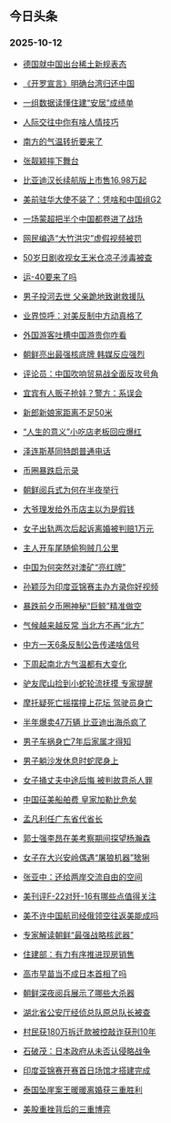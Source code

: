 ## 今日头条 
### 2025-10-12

+ [德国就中国出台稀土新规表态](https://www.toutiao.com/trending/7559954828210736694/?category_name=topic_innerflow&event_type=hot_board&log_pb=%257B%2522category_name%2522%253A%2522topic_innerflow%2522%252C%2522cluster_type%2522%253A%252213%2522%252C%2522enter_from%2522%253A%2522click_category%2522%252C%2522entrance_hotspot%2522%253A%2522outside%2522%252C%2522event_type%2522%253A%2522hot_board%2522%252C%2522hot_board_cluster_id%2522%253A%25227559954828210736694%2522%252C%2522hot_board_impr_id%2522%253A%25222025101201081888A781961A1885B0D963%2522%252C%2522jump_page%2522%253A%2522hot_board_page%2522%252C%2522location%2522%253A%2522news_hot_card%2522%252C%2522page_location%2522%253A%2522hot_board_page%2522%252C%2522source%2522%253A%2522trending_tab%2522%252C%2522style_id%2522%253A%252240132%2522%252C%2522title%2522%253A%2522%25E5%25BE%25B7%25E5%259B%25BD%25E5%25B0%25B1%25E4%25B8%25AD%25E5%259B%25BD%25E5%2587%25BA%25E5%258F%25B0%25E7%25A8%2580%25E5%259C%259F%25E6%2596%25B0%25E8%25A7%2584%25E8%25A1%25A8%25E6%2580%2581%2522%257D&rank=&style_id=40132&topic_id=7559954828210736694)

+ [《开罗宣言》明确台湾归还中国](https://www.toutiao.com/trending/7559709515149557798/?category_name=topic_innerflow&event_type=hot_board&log_pb=%257B%2522category_name%2522%253A%2522topic_innerflow%2522%252C%2522cluster_type%2522%253A%25220%2522%252C%2522enter_from%2522%253A%2522click_category%2522%252C%2522entrance_hotspot%2522%253A%2522outside%2522%252C%2522event_type%2522%253A%2522hot_board%2522%252C%2522hot_board_cluster_id%2522%253A%25227559709515149557798%2522%252C%2522hot_board_impr_id%2522%253A%25222025101201081888A781961A1885B0D963%2522%252C%2522jump_page%2522%253A%2522hot_board_page%2522%252C%2522location%2522%253A%2522news_hot_card%2522%252C%2522page_location%2522%253A%2522hot_board_page%2522%252C%2522source%2522%253A%2522trending_tab%2522%252C%2522style_id%2522%253A%252240132%2522%252C%2522title%2522%253A%2522%25E3%2580%258A%25E5%25BC%2580%25E7%25BD%2597%25E5%25AE%25A3%25E8%25A8%2580%25E3%2580%258B%25E6%2598%258E%25E7%25A1%25AE%25E5%258F%25B0%25E6%25B9%25BE%25E5%25BD%2592%25E8%25BF%2598%25E4%25B8%25AD%25E5%259B%25BD%2522%257D&rank=&style_id=40132&topic_id=7559709515149557798)

+ [一组数据读懂住建“安居”成绩单](https://www.toutiao.com/article/7559874908981838351)

+ [人际交往中你有啥人情技巧](https://www.toutiao.com/trending/7559852476380659755/?category_name=topic_innerflow&event_type=hot_board&log_pb=%257B%2522category_name%2522%253A%2522topic_innerflow%2522%252C%2522cluster_type%2522%253A%252210%2522%252C%2522enter_from%2522%253A%2522click_category%2522%252C%2522entrance_hotspot%2522%253A%2522outside%2522%252C%2522event_type%2522%253A%2522hot_board%2522%252C%2522hot_board_cluster_id%2522%253A%25227559852476380659755%2522%252C%2522hot_board_impr_id%2522%253A%25222025101201081888A781961A1885B0D963%2522%252C%2522jump_page%2522%253A%2522hot_board_page%2522%252C%2522location%2522%253A%2522news_hot_card%2522%252C%2522page_location%2522%253A%2522hot_board_page%2522%252C%2522source%2522%253A%2522trending_tab%2522%252C%2522style_id%2522%253A%252240132%2522%252C%2522title%2522%253A%2522%25E4%25BA%25BA%25E9%2599%2585%25E4%25BA%25A4%25E5%25BE%2580%25E4%25B8%25AD%25E4%25BD%25A0%25E6%259C%2589%25E5%2595%25A5%25E4%25BA%25BA%25E6%2583%2585%25E6%258A%2580%25E5%25B7%25A7%2522%257D&rank=&style_id=40132&topic_id=7559852476380659755)

+ [南方的气温转折要来了](https://www.toutiao.com/trending/7559424282347520043/?category_name=topic_innerflow&event_type=hot_board&log_pb=%257B%2522category_name%2522%253A%2522topic_innerflow%2522%252C%2522cluster_type%2522%253A%25226%2522%252C%2522enter_from%2522%253A%2522click_category%2522%252C%2522entrance_hotspot%2522%253A%2522outside%2522%252C%2522event_type%2522%253A%2522hot_board%2522%252C%2522hot_board_cluster_id%2522%253A%25227559424282347520043%2522%252C%2522hot_board_impr_id%2522%253A%25222025101201081888A781961A1885B0D963%2522%252C%2522jump_page%2522%253A%2522hot_board_page%2522%252C%2522location%2522%253A%2522news_hot_card%2522%252C%2522page_location%2522%253A%2522hot_board_page%2522%252C%2522source%2522%253A%2522trending_tab%2522%252C%2522style_id%2522%253A%252240132%2522%252C%2522title%2522%253A%2522%25E5%258D%2597%25E6%2596%25B9%25E7%259A%2584%25E6%25B0%2594%25E6%25B8%25A9%25E8%25BD%25AC%25E6%258A%2598%25E8%25A6%2581%25E6%259D%25A5%25E4%25BA%2586%2522%257D&rank=&style_id=40132&topic_id=7559424282347520043)

+ [张靓颖摔下舞台](https://www.toutiao.com/trending/7558854344020672521/?category_name=topic_innerflow&event_type=hot_board&log_pb=%257B%2522category_name%2522%253A%2522topic_innerflow%2522%252C%2522cluster_type%2522%253A%25222%2522%252C%2522enter_from%2522%253A%2522click_category%2522%252C%2522entrance_hotspot%2522%253A%2522outside%2522%252C%2522event_type%2522%253A%2522hot_board%2522%252C%2522hot_board_cluster_id%2522%253A%25227558854344020672521%2522%252C%2522hot_board_impr_id%2522%253A%25222025101201081888A781961A1885B0D963%2522%252C%2522jump_page%2522%253A%2522hot_board_page%2522%252C%2522location%2522%253A%2522news_hot_card%2522%252C%2522page_location%2522%253A%2522hot_board_page%2522%252C%2522source%2522%253A%2522trending_tab%2522%252C%2522style_id%2522%253A%252240132%2522%252C%2522title%2522%253A%2522%25E5%25BC%25A0%25E9%259D%2593%25E9%25A2%2596%25E6%2591%2594%25E4%25B8%258B%25E8%2588%259E%25E5%258F%25B0%2522%257D&rank=&style_id=40132&topic_id=7558854344020672521)

+ [比亚迪汉长续航版上市售16.98万起](https://www.toutiao.com/trending/7559047441308467254/?category_name=topic_innerflow&event_type=hot_board&log_pb=%257B%2522category_name%2522%253A%2522topic_innerflow%2522%252C%2522cluster_type%2522%253A%25222%2522%252C%2522enter_from%2522%253A%2522click_category%2522%252C%2522entrance_hotspot%2522%253A%2522outside%2522%252C%2522event_type%2522%253A%2522hot_board%2522%252C%2522hot_board_cluster_id%2522%253A%25227559047441308467254%2522%252C%2522hot_board_impr_id%2522%253A%25222025101201081888A781961A1885B0D963%2522%252C%2522jump_page%2522%253A%2522hot_board_page%2522%252C%2522location%2522%253A%2522news_hot_card%2522%252C%2522page_location%2522%253A%2522hot_board_page%2522%252C%2522source%2522%253A%2522trending_tab%2522%252C%2522style_id%2522%253A%252240132%2522%252C%2522title%2522%253A%2522%25E6%25AF%2594%25E4%25BA%259A%25E8%25BF%25AA%25E6%25B1%2589%25E9%2595%25BF%25E7%25BB%25AD%25E8%2588%25AA%25E7%2589%2588%25E4%25B8%258A%25E5%25B8%2582%25E5%2594%25AE16.98%25E4%25B8%2587%25E8%25B5%25B7%2522%257D&rank=&style_id=40132&topic_id=7559047441308467254)

+ [美前驻华大使不装了：凭啥和中国组G2](https://www.toutiao.com/trending/7559886600952352295/?category_name=topic_innerflow&event_type=hot_board&log_pb=%257B%2522category_name%2522%253A%2522topic_innerflow%2522%252C%2522cluster_type%2522%253A%252213%2522%252C%2522enter_from%2522%253A%2522click_category%2522%252C%2522entrance_hotspot%2522%253A%2522outside%2522%252C%2522event_type%2522%253A%2522hot_board%2522%252C%2522hot_board_cluster_id%2522%253A%25227559886600952352295%2522%252C%2522hot_board_impr_id%2522%253A%25222025101201081888A781961A1885B0D963%2522%252C%2522jump_page%2522%253A%2522hot_board_page%2522%252C%2522location%2522%253A%2522news_hot_card%2522%252C%2522page_location%2522%253A%2522hot_board_page%2522%252C%2522source%2522%253A%2522trending_tab%2522%252C%2522style_id%2522%253A%252240132%2522%252C%2522title%2522%253A%2522%25E7%25BE%258E%25E5%2589%258D%25E9%25A9%25BB%25E5%258D%258E%25E5%25A4%25A7%25E4%25BD%25BF%25E4%25B8%258D%25E8%25A3%2585%25E4%25BA%2586%25EF%25BC%259A%25E5%2587%25AD%25E5%2595%25A5%25E5%2592%258C%25E4%25B8%25AD%25E5%259B%25BD%25E7%25BB%2584G2%2522%257D&rank=&style_id=40132&topic_id=7559886600952352295)

+ [一场蒙超把半个中国都卷进了战场](https://www.toutiao.com/trending/7559897377520225819/?category_name=topic_innerflow&event_type=hot_board&log_pb=%257B%2522category_name%2522%253A%2522topic_innerflow%2522%252C%2522cluster_type%2522%253A%252213%2522%252C%2522enter_from%2522%253A%2522click_category%2522%252C%2522entrance_hotspot%2522%253A%2522outside%2522%252C%2522event_type%2522%253A%2522hot_board%2522%252C%2522hot_board_cluster_id%2522%253A%25227559897377520225819%2522%252C%2522hot_board_impr_id%2522%253A%25222025101201081888A781961A1885B0D963%2522%252C%2522jump_page%2522%253A%2522hot_board_page%2522%252C%2522location%2522%253A%2522news_hot_card%2522%252C%2522page_location%2522%253A%2522hot_board_page%2522%252C%2522source%2522%253A%2522trending_tab%2522%252C%2522style_id%2522%253A%252240132%2522%252C%2522title%2522%253A%2522%25E4%25B8%2580%25E5%259C%25BA%25E8%2592%2599%25E8%25B6%2585%25E6%258A%258A%25E5%258D%258A%25E4%25B8%25AA%25E4%25B8%25AD%25E5%259B%25BD%25E9%2583%25BD%25E5%258D%25B7%25E8%25BF%259B%25E4%25BA%2586%25E6%2588%2598%25E5%259C%25BA%2522%257D&rank=&style_id=40132&topic_id=7559897377520225819)

+ [网民编造“大竹洪灾”虚假视频被罚](https://www.toutiao.com/trending/7559416247516561450/?category_name=topic_innerflow&event_type=hot_board&log_pb=%257B%2522category_name%2522%253A%2522topic_innerflow%2522%252C%2522cluster_type%2522%253A%25228%2522%252C%2522enter_from%2522%253A%2522click_category%2522%252C%2522entrance_hotspot%2522%253A%2522outside%2522%252C%2522event_type%2522%253A%2522hot_board%2522%252C%2522hot_board_cluster_id%2522%253A%25227559416247516561450%2522%252C%2522hot_board_impr_id%2522%253A%25222025101201081888A781961A1885B0D963%2522%252C%2522jump_page%2522%253A%2522hot_board_page%2522%252C%2522location%2522%253A%2522news_hot_card%2522%252C%2522page_location%2522%253A%2522hot_board_page%2522%252C%2522source%2522%253A%2522trending_tab%2522%252C%2522style_id%2522%253A%252240132%2522%252C%2522title%2522%253A%2522%25E7%25BD%2591%25E6%25B0%2591%25E7%25BC%2596%25E9%2580%25A0%25E2%2580%259C%25E5%25A4%25A7%25E7%25AB%25B9%25E6%25B4%25AA%25E7%2581%25BE%25E2%2580%259D%25E8%2599%259A%25E5%2581%2587%25E8%25A7%2586%25E9%25A2%2591%25E8%25A2%25AB%25E7%25BD%259A%2522%257D&rank=&style_id=40132&topic_id=7559416247516561450)

+ [50岁日剧收视女王米仓凉子涉毒被查](https://www.toutiao.com/trending/7559752518671073331/?category_name=topic_innerflow&event_type=hot_board&log_pb=%257B%2522category_name%2522%253A%2522topic_innerflow%2522%252C%2522cluster_type%2522%253A%25221%2522%252C%2522enter_from%2522%253A%2522click_category%2522%252C%2522entrance_hotspot%2522%253A%2522outside%2522%252C%2522event_type%2522%253A%2522hot_board%2522%252C%2522hot_board_cluster_id%2522%253A%25227559752518671073331%2522%252C%2522hot_board_impr_id%2522%253A%25222025101201081888A781961A1885B0D963%2522%252C%2522jump_page%2522%253A%2522hot_board_page%2522%252C%2522location%2522%253A%2522news_hot_card%2522%252C%2522page_location%2522%253A%2522hot_board_page%2522%252C%2522source%2522%253A%2522trending_tab%2522%252C%2522style_id%2522%253A%252240132%2522%252C%2522title%2522%253A%252250%25E5%25B2%2581%25E6%2597%25A5%25E5%2589%25A7%25E6%2594%25B6%25E8%25A7%2586%25E5%25A5%25B3%25E7%258E%258B%25E7%25B1%25B3%25E4%25BB%2593%25E5%2587%2589%25E5%25AD%2590%25E6%25B6%2589%25E6%25AF%2592%25E8%25A2%25AB%25E6%259F%25A5%2522%257D&rank=&style_id=40132&topic_id=7559752518671073331)

+ [运-40要来了吗](https://www.toutiao.com/trending/7559936364746116649/?category_name=topic_innerflow&event_type=hot_board&log_pb=%257B%2522category_name%2522%253A%2522topic_innerflow%2522%252C%2522cluster_type%2522%253A%252213%2522%252C%2522enter_from%2522%253A%2522click_category%2522%252C%2522entrance_hotspot%2522%253A%2522outside%2522%252C%2522event_type%2522%253A%2522hot_board%2522%252C%2522hot_board_cluster_id%2522%253A%25227559936364746116649%2522%252C%2522hot_board_impr_id%2522%253A%25222025101201081888A781961A1885B0D963%2522%252C%2522jump_page%2522%253A%2522hot_board_page%2522%252C%2522location%2522%253A%2522news_hot_card%2522%252C%2522page_location%2522%253A%2522hot_board_page%2522%252C%2522source%2522%253A%2522trending_tab%2522%252C%2522style_id%2522%253A%252240132%2522%252C%2522title%2522%253A%2522%25E8%25BF%2590-40%25E8%25A6%2581%25E6%259D%25A5%25E4%25BA%2586%25E5%2590%2597%2522%257D&rank=&style_id=40132&topic_id=7559936364746116649)

+ [男子投河去世 父亲跪地致谢救援队](https://www.toutiao.com/trending/7559069220361764883/?category_name=topic_innerflow&event_type=hot_board&log_pb=%257B%2522category_name%2522%253A%2522topic_innerflow%2522%252C%2522cluster_type%2522%253A%25226%2522%252C%2522enter_from%2522%253A%2522click_category%2522%252C%2522entrance_hotspot%2522%253A%2522outside%2522%252C%2522event_type%2522%253A%2522hot_board%2522%252C%2522hot_board_cluster_id%2522%253A%25227559069220361764883%2522%252C%2522hot_board_impr_id%2522%253A%25222025101201081888A781961A1885B0D963%2522%252C%2522jump_page%2522%253A%2522hot_board_page%2522%252C%2522location%2522%253A%2522news_hot_card%2522%252C%2522page_location%2522%253A%2522hot_board_page%2522%252C%2522source%2522%253A%2522trending_tab%2522%252C%2522style_id%2522%253A%252240132%2522%252C%2522title%2522%253A%2522%25E7%2594%25B7%25E5%25AD%2590%25E6%258A%2595%25E6%25B2%25B3%25E5%258E%25BB%25E4%25B8%2596%2B%25E7%2588%25B6%25E4%25BA%25B2%25E8%25B7%25AA%25E5%259C%25B0%25E8%2587%25B4%25E8%25B0%25A2%25E6%2595%2591%25E6%258F%25B4%25E9%2598%259F%2522%257D&rank=&style_id=40132&topic_id=7559069220361764883)

+ [业界惊呼：对美反制中方动真格了](https://www.toutiao.com/trending/7559890867465489930/?category_name=topic_innerflow&event_type=hot_board&log_pb=%257B%2522category_name%2522%253A%2522topic_innerflow%2522%252C%2522cluster_type%2522%253A%252213%2522%252C%2522enter_from%2522%253A%2522click_category%2522%252C%2522entrance_hotspot%2522%253A%2522outside%2522%252C%2522event_type%2522%253A%2522hot_board%2522%252C%2522hot_board_cluster_id%2522%253A%25227559890867465489930%2522%252C%2522hot_board_impr_id%2522%253A%25222025101201081888A781961A1885B0D963%2522%252C%2522jump_page%2522%253A%2522hot_board_page%2522%252C%2522location%2522%253A%2522news_hot_card%2522%252C%2522page_location%2522%253A%2522hot_board_page%2522%252C%2522source%2522%253A%2522trending_tab%2522%252C%2522style_id%2522%253A%252240132%2522%252C%2522title%2522%253A%2522%25E4%25B8%259A%25E7%2595%258C%25E6%2583%258A%25E5%2591%25BC%25EF%25BC%259A%25E5%25AF%25B9%25E7%25BE%258E%25E5%258F%258D%25E5%2588%25B6%25E4%25B8%25AD%25E6%2596%25B9%25E5%258A%25A8%25E7%259C%259F%25E6%25A0%25BC%25E4%25BA%2586%2522%257D&rank=&style_id=40132&topic_id=7559890867465489930)

+ [外国游客吐槽中国游贵你咋看](https://www.toutiao.com/trending/7559625163273338922/?category_name=topic_innerflow&event_type=hot_board&log_pb=%257B%2522category_name%2522%253A%2522topic_innerflow%2522%252C%2522cluster_type%2522%253A%252210%2522%252C%2522enter_from%2522%253A%2522click_category%2522%252C%2522entrance_hotspot%2522%253A%2522outside%2522%252C%2522event_type%2522%253A%2522hot_board%2522%252C%2522hot_board_cluster_id%2522%253A%25227559625163273338922%2522%252C%2522hot_board_impr_id%2522%253A%25222025101201081888A781961A1885B0D963%2522%252C%2522jump_page%2522%253A%2522hot_board_page%2522%252C%2522location%2522%253A%2522news_hot_card%2522%252C%2522page_location%2522%253A%2522hot_board_page%2522%252C%2522source%2522%253A%2522trending_tab%2522%252C%2522style_id%2522%253A%252240132%2522%252C%2522title%2522%253A%2522%25E5%25A4%2596%25E5%259B%25BD%25E6%25B8%25B8%25E5%25AE%25A2%25E5%2590%2590%25E6%25A7%25BD%25E4%25B8%25AD%25E5%259B%25BD%25E6%25B8%25B8%25E8%25B4%25B5%25E4%25BD%25A0%25E5%2592%258B%25E7%259C%258B%2522%257D&rank=&style_id=40132&topic_id=7559625163273338922)

+ [朝鲜亮出最强核底牌 韩媒反应强烈](https://www.toutiao.com/trending/7559958579801755155/?category_name=topic_innerflow&event_type=hot_board&log_pb=%257B%2522category_name%2522%253A%2522topic_innerflow%2522%252C%2522cluster_type%2522%253A%252213%2522%252C%2522enter_from%2522%253A%2522click_category%2522%252C%2522entrance_hotspot%2522%253A%2522outside%2522%252C%2522event_type%2522%253A%2522hot_board%2522%252C%2522hot_board_cluster_id%2522%253A%25227559958579801755155%2522%252C%2522hot_board_impr_id%2522%253A%25222025101201081888A781961A1885B0D963%2522%252C%2522jump_page%2522%253A%2522hot_board_page%2522%252C%2522location%2522%253A%2522news_hot_card%2522%252C%2522page_location%2522%253A%2522hot_board_page%2522%252C%2522source%2522%253A%2522trending_tab%2522%252C%2522style_id%2522%253A%252240132%2522%252C%2522title%2522%253A%2522%25E6%259C%259D%25E9%25B2%259C%25E4%25BA%25AE%25E5%2587%25BA%25E6%259C%2580%25E5%25BC%25BA%25E6%25A0%25B8%25E5%25BA%2595%25E7%2589%258C%2B%25E9%259F%25A9%25E5%25AA%2592%25E5%258F%258D%25E5%25BA%2594%25E5%25BC%25BA%25E7%2583%2588%2522%257D&rank=&style_id=40132&topic_id=7559958579801755155)

+ [评论员：中国吹响贸易战全面反攻号角](https://www.toutiao.com/trending/7559879914237726262/?category_name=topic_innerflow&event_type=hot_board&log_pb=%257B%2522category_name%2522%253A%2522topic_innerflow%2522%252C%2522cluster_type%2522%253A%252213%2522%252C%2522enter_from%2522%253A%2522click_category%2522%252C%2522entrance_hotspot%2522%253A%2522outside%2522%252C%2522event_type%2522%253A%2522hot_board%2522%252C%2522hot_board_cluster_id%2522%253A%25227559879914237726262%2522%252C%2522hot_board_impr_id%2522%253A%25222025101201081888A781961A1885B0D963%2522%252C%2522jump_page%2522%253A%2522hot_board_page%2522%252C%2522location%2522%253A%2522news_hot_card%2522%252C%2522page_location%2522%253A%2522hot_board_page%2522%252C%2522source%2522%253A%2522trending_tab%2522%252C%2522style_id%2522%253A%252240132%2522%252C%2522title%2522%253A%2522%25E8%25AF%2584%25E8%25AE%25BA%25E5%2591%2598%25EF%25BC%259A%25E4%25B8%25AD%25E5%259B%25BD%25E5%2590%25B9%25E5%2593%258D%25E8%25B4%25B8%25E6%2598%2593%25E6%2588%2598%25E5%2585%25A8%25E9%259D%25A2%25E5%258F%258D%25E6%2594%25BB%25E5%258F%25B7%25E8%25A7%2592%2522%257D&rank=&style_id=40132&topic_id=7559879914237726262)

+ [宜宾有人贩子抢娃？警方：系误会](https://www.toutiao.com/trending/7559939259709390874/?category_name=topic_innerflow&event_type=hot_board&log_pb=%257B%2522category_name%2522%253A%2522topic_innerflow%2522%252C%2522cluster_type%2522%253A%25226%2522%252C%2522enter_from%2522%253A%2522click_category%2522%252C%2522entrance_hotspot%2522%253A%2522outside%2522%252C%2522event_type%2522%253A%2522hot_board%2522%252C%2522hot_board_cluster_id%2522%253A%25227559939259709390874%2522%252C%2522hot_board_impr_id%2522%253A%25222025101201081888A781961A1885B0D963%2522%252C%2522jump_page%2522%253A%2522hot_board_page%2522%252C%2522location%2522%253A%2522news_hot_card%2522%252C%2522page_location%2522%253A%2522hot_board_page%2522%252C%2522source%2522%253A%2522trending_tab%2522%252C%2522style_id%2522%253A%252240132%2522%252C%2522title%2522%253A%2522%25E5%25AE%259C%25E5%25AE%25BE%25E6%259C%2589%25E4%25BA%25BA%25E8%25B4%25A9%25E5%25AD%2590%25E6%258A%25A2%25E5%25A8%2583%25EF%25BC%259F%25E8%25AD%25A6%25E6%2596%25B9%25EF%25BC%259A%25E7%25B3%25BB%25E8%25AF%25AF%25E4%25BC%259A%2522%257D&rank=&style_id=40132&topic_id=7559939259709390874)

+ [新郎新娘家距离不足50米](https://www.toutiao.com/trending/7559792977061707818/?category_name=topic_innerflow&event_type=hot_board&log_pb=%257B%2522category_name%2522%253A%2522topic_innerflow%2522%252C%2522cluster_type%2522%253A%25220%2522%252C%2522enter_from%2522%253A%2522click_category%2522%252C%2522entrance_hotspot%2522%253A%2522outside%2522%252C%2522event_type%2522%253A%2522hot_board%2522%252C%2522hot_board_cluster_id%2522%253A%25227559792977061707818%2522%252C%2522hot_board_impr_id%2522%253A%25222025101201081888A781961A1885B0D963%2522%252C%2522jump_page%2522%253A%2522hot_board_page%2522%252C%2522location%2522%253A%2522news_hot_card%2522%252C%2522page_location%2522%253A%2522hot_board_page%2522%252C%2522source%2522%253A%2522trending_tab%2522%252C%2522style_id%2522%253A%252240132%2522%252C%2522title%2522%253A%2522%25E6%2596%25B0%25E9%2583%258E%25E6%2596%25B0%25E5%25A8%2598%25E5%25AE%25B6%25E8%25B7%259D%25E7%25A6%25BB%25E4%25B8%258D%25E8%25B6%25B350%25E7%25B1%25B3%2522%257D&rank=&style_id=40132&topic_id=7559792977061707818)

+ [“人生的意义”小吃店老板回应爆红](https://www.toutiao.com/trending/7559465050243825714/?category_name=topic_innerflow&event_type=hot_board&log_pb=%257B%2522category_name%2522%253A%2522topic_innerflow%2522%252C%2522cluster_type%2522%253A%25226%2522%252C%2522enter_from%2522%253A%2522click_category%2522%252C%2522entrance_hotspot%2522%253A%2522outside%2522%252C%2522event_type%2522%253A%2522hot_board%2522%252C%2522hot_board_cluster_id%2522%253A%25227559465050243825714%2522%252C%2522hot_board_impr_id%2522%253A%25222025101201081888A781961A1885B0D963%2522%252C%2522jump_page%2522%253A%2522hot_board_page%2522%252C%2522location%2522%253A%2522news_hot_card%2522%252C%2522page_location%2522%253A%2522hot_board_page%2522%252C%2522source%2522%253A%2522trending_tab%2522%252C%2522style_id%2522%253A%252240132%2522%252C%2522title%2522%253A%2522%25E2%2580%259C%25E4%25BA%25BA%25E7%2594%259F%25E7%259A%2584%25E6%2584%258F%25E4%25B9%2589%25E2%2580%259D%25E5%25B0%258F%25E5%2590%2583%25E5%25BA%2597%25E8%2580%2581%25E6%259D%25BF%25E5%259B%259E%25E5%25BA%2594%25E7%2588%2586%25E7%25BA%25A2%2522%257D&rank=&style_id=40132&topic_id=7559465050243825714)

+ [泽连斯基同特朗普通电话](https://www.toutiao.com/trending/7559956756647313450/?category_name=topic_innerflow&event_type=hot_board&log_pb=%257B%2522category_name%2522%253A%2522topic_innerflow%2522%252C%2522cluster_type%2522%253A%25226%2522%252C%2522enter_from%2522%253A%2522click_category%2522%252C%2522entrance_hotspot%2522%253A%2522outside%2522%252C%2522event_type%2522%253A%2522hot_board%2522%252C%2522hot_board_cluster_id%2522%253A%25227559956756647313450%2522%252C%2522hot_board_impr_id%2522%253A%25222025101201081888A781961A1885B0D963%2522%252C%2522jump_page%2522%253A%2522hot_board_page%2522%252C%2522location%2522%253A%2522news_hot_card%2522%252C%2522page_location%2522%253A%2522hot_board_page%2522%252C%2522source%2522%253A%2522trending_tab%2522%252C%2522style_id%2522%253A%252240132%2522%252C%2522title%2522%253A%2522%25E6%25B3%25BD%25E8%25BF%259E%25E6%2596%25AF%25E5%259F%25BA%25E5%2590%258C%25E7%2589%25B9%25E6%259C%2597%25E6%2599%25AE%25E9%2580%259A%25E7%2594%25B5%25E8%25AF%259D%2522%257D&rank=&style_id=40132&topic_id=7559956756647313450)

+ [币圈暴跌启示录](https://www.toutiao.com/trending/7559718252944064563/?category_name=topic_innerflow&event_type=hot_board&log_pb=%257B%2522category_name%2522%253A%2522topic_innerflow%2522%252C%2522cluster_type%2522%253A%25226%2522%252C%2522enter_from%2522%253A%2522click_category%2522%252C%2522entrance_hotspot%2522%253A%2522outside%2522%252C%2522event_type%2522%253A%2522hot_board%2522%252C%2522hot_board_cluster_id%2522%253A%25227559718252944064563%2522%252C%2522hot_board_impr_id%2522%253A%25222025101201081888A781961A1885B0D963%2522%252C%2522jump_page%2522%253A%2522hot_board_page%2522%252C%2522location%2522%253A%2522news_hot_card%2522%252C%2522page_location%2522%253A%2522hot_board_page%2522%252C%2522source%2522%253A%2522trending_tab%2522%252C%2522style_id%2522%253A%252240132%2522%252C%2522title%2522%253A%2522%25E5%25B8%2581%25E5%259C%2588%25E6%259A%25B4%25E8%25B7%258C%25E5%2590%25AF%25E7%25A4%25BA%25E5%25BD%2595%2522%257D&rank=&style_id=40132&topic_id=7559718252944064563)

+ [朝鲜阅兵式为何在半夜举行](https://www.toutiao.com/trending/7559771509535804967/?category_name=topic_innerflow&event_type=hot_board&log_pb=%257B%2522category_name%2522%253A%2522topic_innerflow%2522%252C%2522cluster_type%2522%253A%252213%2522%252C%2522enter_from%2522%253A%2522click_category%2522%252C%2522entrance_hotspot%2522%253A%2522outside%2522%252C%2522event_type%2522%253A%2522hot_board%2522%252C%2522hot_board_cluster_id%2522%253A%25227559771509535804967%2522%252C%2522hot_board_impr_id%2522%253A%25222025101201081888A781961A1885B0D963%2522%252C%2522jump_page%2522%253A%2522hot_board_page%2522%252C%2522location%2522%253A%2522news_hot_card%2522%252C%2522page_location%2522%253A%2522hot_board_page%2522%252C%2522source%2522%253A%2522trending_tab%2522%252C%2522style_id%2522%253A%252240132%2522%252C%2522title%2522%253A%2522%25E6%259C%259D%25E9%25B2%259C%25E9%2598%2585%25E5%2585%25B5%25E5%25BC%258F%25E4%25B8%25BA%25E4%25BD%2595%25E5%259C%25A8%25E5%258D%258A%25E5%25A4%259C%25E4%25B8%25BE%25E8%25A1%258C%2522%257D&rank=&style_id=40132&topic_id=7559771509535804967)

+ [大爷理发给外币店主以为是假钱](https://www.toutiao.com/trending/7558798416705437750/?category_name=topic_innerflow&event_type=hot_board&log_pb=%257B%2522category_name%2522%253A%2522topic_innerflow%2522%252C%2522cluster_type%2522%253A%25226%2522%252C%2522enter_from%2522%253A%2522click_category%2522%252C%2522entrance_hotspot%2522%253A%2522outside%2522%252C%2522event_type%2522%253A%2522hot_board%2522%252C%2522hot_board_cluster_id%2522%253A%25227558798416705437750%2522%252C%2522hot_board_impr_id%2522%253A%25222025101201081888A781961A1885B0D963%2522%252C%2522jump_page%2522%253A%2522hot_board_page%2522%252C%2522location%2522%253A%2522news_hot_card%2522%252C%2522page_location%2522%253A%2522hot_board_page%2522%252C%2522source%2522%253A%2522trending_tab%2522%252C%2522style_id%2522%253A%252240132%2522%252C%2522title%2522%253A%2522%25E5%25A4%25A7%25E7%2588%25B7%25E7%2590%2586%25E5%258F%2591%25E7%25BB%2599%25E5%25A4%2596%25E5%25B8%2581%25E5%25BA%2597%25E4%25B8%25BB%25E4%25BB%25A5%25E4%25B8%25BA%25E6%2598%25AF%25E5%2581%2587%25E9%2592%25B1%2522%257D&rank=&style_id=40132&topic_id=7558798416705437750)

+ [女子出轨两次后起诉离婚被判赔1万元](https://www.toutiao.com/trending/7559888494664810538/?category_name=topic_innerflow&event_type=hot_board&log_pb=%257B%2522category_name%2522%253A%2522topic_innerflow%2522%252C%2522cluster_type%2522%253A%25226%2522%252C%2522enter_from%2522%253A%2522click_category%2522%252C%2522entrance_hotspot%2522%253A%2522outside%2522%252C%2522event_type%2522%253A%2522hot_board%2522%252C%2522hot_board_cluster_id%2522%253A%25227559888494664810538%2522%252C%2522hot_board_impr_id%2522%253A%25222025101201081888A781961A1885B0D963%2522%252C%2522jump_page%2522%253A%2522hot_board_page%2522%252C%2522location%2522%253A%2522news_hot_card%2522%252C%2522page_location%2522%253A%2522hot_board_page%2522%252C%2522source%2522%253A%2522trending_tab%2522%252C%2522style_id%2522%253A%252240132%2522%252C%2522title%2522%253A%2522%25E5%25A5%25B3%25E5%25AD%2590%25E5%2587%25BA%25E8%25BD%25A8%25E4%25B8%25A4%25E6%25AC%25A1%25E5%2590%258E%25E8%25B5%25B7%25E8%25AF%2589%25E7%25A6%25BB%25E5%25A9%259A%25E8%25A2%25AB%25E5%2588%25A4%25E8%25B5%25941%25E4%25B8%2587%25E5%2585%2583%2522%257D&rank=&style_id=40132&topic_id=7559888494664810538)

+ [主人开车尾随偷狗贼几公里](https://www.toutiao.com/trending/7559907079248855049/?category_name=topic_innerflow&event_type=hot_board&log_pb=%257B%2522category_name%2522%253A%2522topic_innerflow%2522%252C%2522cluster_type%2522%253A%25226%2522%252C%2522enter_from%2522%253A%2522click_category%2522%252C%2522entrance_hotspot%2522%253A%2522outside%2522%252C%2522event_type%2522%253A%2522hot_board%2522%252C%2522hot_board_cluster_id%2522%253A%25227559907079248855049%2522%252C%2522hot_board_impr_id%2522%253A%25222025101201081888A781961A1885B0D963%2522%252C%2522jump_page%2522%253A%2522hot_board_page%2522%252C%2522location%2522%253A%2522news_hot_card%2522%252C%2522page_location%2522%253A%2522hot_board_page%2522%252C%2522source%2522%253A%2522trending_tab%2522%252C%2522style_id%2522%253A%252240132%2522%252C%2522title%2522%253A%2522%25E4%25B8%25BB%25E4%25BA%25BA%25E5%25BC%2580%25E8%25BD%25A6%25E5%25B0%25BE%25E9%259A%258F%25E5%2581%25B7%25E7%258B%2597%25E8%25B4%25BC%25E5%2587%25A0%25E5%2585%25AC%25E9%2587%258C%2522%257D&rank=&style_id=40132&topic_id=7559907079248855049)

+ [中国为何突然对澳矿“亮红牌”](https://www.toutiao.com/trending/7559865682666475058/?category_name=topic_innerflow&event_type=hot_board&log_pb=%257B%2522category_name%2522%253A%2522topic_innerflow%2522%252C%2522cluster_type%2522%253A%252213%2522%252C%2522enter_from%2522%253A%2522click_category%2522%252C%2522entrance_hotspot%2522%253A%2522outside%2522%252C%2522event_type%2522%253A%2522hot_board%2522%252C%2522hot_board_cluster_id%2522%253A%25227559865682666475058%2522%252C%2522hot_board_impr_id%2522%253A%25222025101201081888A781961A1885B0D963%2522%252C%2522jump_page%2522%253A%2522hot_board_page%2522%252C%2522location%2522%253A%2522news_hot_card%2522%252C%2522page_location%2522%253A%2522hot_board_page%2522%252C%2522source%2522%253A%2522trending_tab%2522%252C%2522style_id%2522%253A%252240132%2522%252C%2522title%2522%253A%2522%25E4%25B8%25AD%25E5%259B%25BD%25E4%25B8%25BA%25E4%25BD%2595%25E7%25AA%2581%25E7%2584%25B6%25E5%25AF%25B9%25E6%25BE%25B3%25E7%259F%25BF%25E2%2580%259C%25E4%25BA%25AE%25E7%25BA%25A2%25E7%2589%258C%25E2%2580%259D%2522%257D&rank=&style_id=40132&topic_id=7559865682666475058)

+ [孙颖莎为印度亚锦赛主办方录你好视频](https://www.toutiao.com/trending/7559165168078487615/?category_name=topic_innerflow&event_type=hot_board&log_pb=%257B%2522category_name%2522%253A%2522topic_innerflow%2522%252C%2522cluster_type%2522%253A%25226%2522%252C%2522enter_from%2522%253A%2522click_category%2522%252C%2522entrance_hotspot%2522%253A%2522outside%2522%252C%2522event_type%2522%253A%2522hot_board%2522%252C%2522hot_board_cluster_id%2522%253A%25227559165168078487615%2522%252C%2522hot_board_impr_id%2522%253A%25222025101201081888A781961A1885B0D963%2522%252C%2522jump_page%2522%253A%2522hot_board_page%2522%252C%2522location%2522%253A%2522news_hot_card%2522%252C%2522page_location%2522%253A%2522hot_board_page%2522%252C%2522source%2522%253A%2522trending_tab%2522%252C%2522style_id%2522%253A%252240132%2522%252C%2522title%2522%253A%2522%25E5%25AD%2599%25E9%25A2%2596%25E8%258E%258E%25E4%25B8%25BA%25E5%258D%25B0%25E5%25BA%25A6%25E4%25BA%259A%25E9%2594%25A6%25E8%25B5%259B%25E4%25B8%25BB%25E5%258A%259E%25E6%2596%25B9%25E5%25BD%2595%25E4%25BD%25A0%25E5%25A5%25BD%25E8%25A7%2586%25E9%25A2%2591%2522%257D&rank=&style_id=40132&topic_id=7559165168078487615)

+ [暴跌前夕币圈神秘“巨鲸”精准做空](https://www.toutiao.com/trending/7559952373351714358/?category_name=topic_innerflow&event_type=hot_board&log_pb=%257B%2522category_name%2522%253A%2522topic_innerflow%2522%252C%2522cluster_type%2522%253A%252213%2522%252C%2522enter_from%2522%253A%2522click_category%2522%252C%2522entrance_hotspot%2522%253A%2522outside%2522%252C%2522event_type%2522%253A%2522hot_board%2522%252C%2522hot_board_cluster_id%2522%253A%25227559952373351714358%2522%252C%2522hot_board_impr_id%2522%253A%25222025101201081888A781961A1885B0D963%2522%252C%2522jump_page%2522%253A%2522hot_board_page%2522%252C%2522location%2522%253A%2522news_hot_card%2522%252C%2522page_location%2522%253A%2522hot_board_page%2522%252C%2522source%2522%253A%2522trending_tab%2522%252C%2522style_id%2522%253A%252240132%2522%252C%2522title%2522%253A%2522%25E6%259A%25B4%25E8%25B7%258C%25E5%2589%258D%25E5%25A4%2595%25E5%25B8%2581%25E5%259C%2588%25E7%25A5%259E%25E7%25A7%2598%25E2%2580%259C%25E5%25B7%25A8%25E9%25B2%25B8%25E2%2580%259D%25E7%25B2%25BE%25E5%2587%2586%25E5%2581%259A%25E7%25A9%25BA%2522%257D&rank=&style_id=40132&topic_id=7559952373351714358)

+ [气候越来越反常 当北方不再“北方”](https://www.toutiao.com/trending/7559875817715535414/?category_name=topic_innerflow&event_type=hot_board&log_pb=%257B%2522category_name%2522%253A%2522topic_innerflow%2522%252C%2522cluster_type%2522%253A%252213%2522%252C%2522enter_from%2522%253A%2522click_category%2522%252C%2522entrance_hotspot%2522%253A%2522outside%2522%252C%2522event_type%2522%253A%2522hot_board%2522%252C%2522hot_board_cluster_id%2522%253A%25227559875817715535414%2522%252C%2522hot_board_impr_id%2522%253A%25222025101201081888A781961A1885B0D963%2522%252C%2522jump_page%2522%253A%2522hot_board_page%2522%252C%2522location%2522%253A%2522news_hot_card%2522%252C%2522page_location%2522%253A%2522hot_board_page%2522%252C%2522source%2522%253A%2522trending_tab%2522%252C%2522style_id%2522%253A%252240132%2522%252C%2522title%2522%253A%2522%25E6%25B0%2594%25E5%2580%2599%25E8%25B6%258A%25E6%259D%25A5%25E8%25B6%258A%25E5%258F%258D%25E5%25B8%25B8%2B%25E5%25BD%2593%25E5%258C%2597%25E6%2596%25B9%25E4%25B8%258D%25E5%2586%258D%25E2%2580%259C%25E5%258C%2597%25E6%2596%25B9%25E2%2580%259D%2522%257D&rank=&style_id=40132&topic_id=7559875817715535414)

+ [中方一天6条反制公告传递啥信号](https://www.toutiao.com/trending/7559814943818649130/?category_name=topic_innerflow&event_type=hot_board&log_pb=%257B%2522category_name%2522%253A%2522topic_innerflow%2522%252C%2522cluster_type%2522%253A%252213%2522%252C%2522enter_from%2522%253A%2522click_category%2522%252C%2522entrance_hotspot%2522%253A%2522outside%2522%252C%2522event_type%2522%253A%2522hot_board%2522%252C%2522hot_board_cluster_id%2522%253A%25227559814943818649130%2522%252C%2522hot_board_impr_id%2522%253A%25222025101201081888A781961A1885B0D963%2522%252C%2522jump_page%2522%253A%2522hot_board_page%2522%252C%2522location%2522%253A%2522news_hot_card%2522%252C%2522page_location%2522%253A%2522hot_board_page%2522%252C%2522source%2522%253A%2522trending_tab%2522%252C%2522style_id%2522%253A%252240132%2522%252C%2522title%2522%253A%2522%25E4%25B8%25AD%25E6%2596%25B9%25E4%25B8%2580%25E5%25A4%25A96%25E6%259D%25A1%25E5%258F%258D%25E5%2588%25B6%25E5%2585%25AC%25E5%2591%258A%25E4%25BC%25A0%25E9%2580%2592%25E5%2595%25A5%25E4%25BF%25A1%25E5%258F%25B7%2522%257D&rank=&style_id=40132&topic_id=7559814943818649130)

+ [下周起南北方气温都有大变化](https://www.toutiao.com/trending/7558836352595410954/?category_name=topic_innerflow&event_type=hot_board&log_pb=%257B%2522category_name%2522%253A%2522topic_innerflow%2522%252C%2522cluster_type%2522%253A%25220%2522%252C%2522enter_from%2522%253A%2522click_category%2522%252C%2522entrance_hotspot%2522%253A%2522outside%2522%252C%2522event_type%2522%253A%2522hot_board%2522%252C%2522hot_board_cluster_id%2522%253A%25227558836352595410954%2522%252C%2522hot_board_impr_id%2522%253A%25222025101201081888A781961A1885B0D963%2522%252C%2522jump_page%2522%253A%2522hot_board_page%2522%252C%2522location%2522%253A%2522news_hot_card%2522%252C%2522page_location%2522%253A%2522hot_board_page%2522%252C%2522source%2522%253A%2522trending_tab%2522%252C%2522style_id%2522%253A%252240132%2522%252C%2522title%2522%253A%2522%25E4%25B8%258B%25E5%2591%25A8%25E8%25B5%25B7%25E5%258D%2597%25E5%258C%2597%25E6%2596%25B9%25E6%25B0%2594%25E6%25B8%25A9%25E9%2583%25BD%25E6%259C%2589%25E5%25A4%25A7%25E5%258F%2598%25E5%258C%2596%2522%257D&rank=&style_id=40132&topic_id=7558836352595410954)

+ [驴友爬山捡到小蛇轮流抚摸 专家提醒](https://www.toutiao.com/trending/7559572183727996947/?category_name=topic_innerflow&event_type=hot_board&log_pb=%257B%2522category_name%2522%253A%2522topic_innerflow%2522%252C%2522cluster_type%2522%253A%25226%2522%252C%2522enter_from%2522%253A%2522click_category%2522%252C%2522entrance_hotspot%2522%253A%2522outside%2522%252C%2522event_type%2522%253A%2522hot_board%2522%252C%2522hot_board_cluster_id%2522%253A%25227559572183727996947%2522%252C%2522hot_board_impr_id%2522%253A%25222025101201081888A781961A1885B0D963%2522%252C%2522jump_page%2522%253A%2522hot_board_page%2522%252C%2522location%2522%253A%2522news_hot_card%2522%252C%2522page_location%2522%253A%2522hot_board_page%2522%252C%2522source%2522%253A%2522trending_tab%2522%252C%2522style_id%2522%253A%252240132%2522%252C%2522title%2522%253A%2522%25E9%25A9%25B4%25E5%258F%258B%25E7%2588%25AC%25E5%25B1%25B1%25E6%258D%25A1%25E5%2588%25B0%25E5%25B0%258F%25E8%259B%2587%25E8%25BD%25AE%25E6%25B5%2581%25E6%258A%259A%25E6%2591%25B8%2B%25E4%25B8%2593%25E5%25AE%25B6%25E6%258F%2590%25E9%2586%2592%2522%257D&rank=&style_id=40132&topic_id=7559572183727996947)

+ [摩托疑死亡摇摆撞上花坛 驾驶员身亡](https://www.toutiao.com/trending/7558773300642791487/?category_name=topic_innerflow&event_type=hot_board&log_pb=%257B%2522category_name%2522%253A%2522topic_innerflow%2522%252C%2522cluster_type%2522%253A%25224%2522%252C%2522enter_from%2522%253A%2522click_category%2522%252C%2522entrance_hotspot%2522%253A%2522outside%2522%252C%2522event_type%2522%253A%2522hot_board%2522%252C%2522hot_board_cluster_id%2522%253A%25227558773300642791487%2522%252C%2522hot_board_impr_id%2522%253A%25222025101201081888A781961A1885B0D963%2522%252C%2522jump_page%2522%253A%2522hot_board_page%2522%252C%2522location%2522%253A%2522news_hot_card%2522%252C%2522page_location%2522%253A%2522hot_board_page%2522%252C%2522source%2522%253A%2522trending_tab%2522%252C%2522style_id%2522%253A%252240132%2522%252C%2522title%2522%253A%2522%25E6%2591%25A9%25E6%2589%2598%25E7%2596%2591%25E6%25AD%25BB%25E4%25BA%25A1%25E6%2591%2587%25E6%2591%2586%25E6%2592%259E%25E4%25B8%258A%25E8%258A%25B1%25E5%259D%259B%2B%25E9%25A9%25BE%25E9%25A9%25B6%25E5%2591%2598%25E8%25BA%25AB%25E4%25BA%25A1%2522%257D&rank=&style_id=40132&topic_id=7558773300642791487)

+ [半年爆卖47万辆 比亚迪出海杀疯了](https://www.toutiao.com/trending/7559929724231749174/?category_name=topic_innerflow&event_type=hot_board&log_pb=%257B%2522category_name%2522%253A%2522topic_innerflow%2522%252C%2522cluster_type%2522%253A%252213%2522%252C%2522enter_from%2522%253A%2522click_category%2522%252C%2522entrance_hotspot%2522%253A%2522outside%2522%252C%2522event_type%2522%253A%2522hot_board%2522%252C%2522hot_board_cluster_id%2522%253A%25227559929724231749174%2522%252C%2522hot_board_impr_id%2522%253A%25222025101201081888A781961A1885B0D963%2522%252C%2522jump_page%2522%253A%2522hot_board_page%2522%252C%2522location%2522%253A%2522news_hot_card%2522%252C%2522page_location%2522%253A%2522hot_board_page%2522%252C%2522source%2522%253A%2522trending_tab%2522%252C%2522style_id%2522%253A%252240132%2522%252C%2522title%2522%253A%2522%25E5%258D%258A%25E5%25B9%25B4%25E7%2588%2586%25E5%258D%259647%25E4%25B8%2587%25E8%25BE%2586%2B%25E6%25AF%2594%25E4%25BA%259A%25E8%25BF%25AA%25E5%2587%25BA%25E6%25B5%25B7%25E6%259D%2580%25E7%2596%25AF%25E4%25BA%2586%2522%257D&rank=&style_id=40132&topic_id=7559929724231749174)

+ [男子车祸身亡7年后家属才得知](https://www.toutiao.com/trending/7559375761489264667/?category_name=topic_innerflow&event_type=hot_board&log_pb=%257B%2522category_name%2522%253A%2522topic_innerflow%2522%252C%2522cluster_type%2522%253A%25226%2522%252C%2522enter_from%2522%253A%2522click_category%2522%252C%2522entrance_hotspot%2522%253A%2522outside%2522%252C%2522event_type%2522%253A%2522hot_board%2522%252C%2522hot_board_cluster_id%2522%253A%25227559375761489264667%2522%252C%2522hot_board_impr_id%2522%253A%25222025101201081888A781961A1885B0D963%2522%252C%2522jump_page%2522%253A%2522hot_board_page%2522%252C%2522location%2522%253A%2522news_hot_card%2522%252C%2522page_location%2522%253A%2522hot_board_page%2522%252C%2522source%2522%253A%2522trending_tab%2522%252C%2522style_id%2522%253A%252240132%2522%252C%2522title%2522%253A%2522%25E7%2594%25B7%25E5%25AD%2590%25E8%25BD%25A6%25E7%25A5%25B8%25E8%25BA%25AB%25E4%25BA%25A17%25E5%25B9%25B4%25E5%2590%258E%25E5%25AE%25B6%25E5%25B1%259E%25E6%2589%258D%25E5%25BE%2597%25E7%259F%25A5%2522%257D&rank=&style_id=40132&topic_id=7559375761489264667)

+ [男子躺沙发休息时蛇爬身上](https://www.toutiao.com/trending/7559551971830841371/?category_name=topic_innerflow&event_type=hot_board&log_pb=%257B%2522category_name%2522%253A%2522topic_innerflow%2522%252C%2522cluster_type%2522%253A%25226%2522%252C%2522enter_from%2522%253A%2522click_category%2522%252C%2522entrance_hotspot%2522%253A%2522outside%2522%252C%2522event_type%2522%253A%2522hot_board%2522%252C%2522hot_board_cluster_id%2522%253A%25227559551971830841371%2522%252C%2522hot_board_impr_id%2522%253A%25222025101201081888A781961A1885B0D963%2522%252C%2522jump_page%2522%253A%2522hot_board_page%2522%252C%2522location%2522%253A%2522news_hot_card%2522%252C%2522page_location%2522%253A%2522hot_board_page%2522%252C%2522source%2522%253A%2522trending_tab%2522%252C%2522style_id%2522%253A%252240132%2522%252C%2522title%2522%253A%2522%25E7%2594%25B7%25E5%25AD%2590%25E8%25BA%25BA%25E6%25B2%2599%25E5%258F%2591%25E4%25BC%2591%25E6%2581%25AF%25E6%2597%25B6%25E8%259B%2587%25E7%2588%25AC%25E8%25BA%25AB%25E4%25B8%258A%2522%257D&rank=&style_id=40132&topic_id=7559551971830841371)

+ [女子捅丈夫中途后悔 被判故意杀人罪](https://www.toutiao.com/trending/7559803757845643315/?category_name=topic_innerflow&event_type=hot_board&log_pb=%257B%2522category_name%2522%253A%2522topic_innerflow%2522%252C%2522cluster_type%2522%253A%25220%2522%252C%2522enter_from%2522%253A%2522click_category%2522%252C%2522entrance_hotspot%2522%253A%2522outside%2522%252C%2522event_type%2522%253A%2522hot_board%2522%252C%2522hot_board_cluster_id%2522%253A%25227559803757845643315%2522%252C%2522hot_board_impr_id%2522%253A%25222025101201081888A781961A1885B0D963%2522%252C%2522jump_page%2522%253A%2522hot_board_page%2522%252C%2522location%2522%253A%2522news_hot_card%2522%252C%2522page_location%2522%253A%2522hot_board_page%2522%252C%2522source%2522%253A%2522trending_tab%2522%252C%2522style_id%2522%253A%252240132%2522%252C%2522title%2522%253A%2522%25E5%25A5%25B3%25E5%25AD%2590%25E6%258D%2585%25E4%25B8%2588%25E5%25A4%25AB%25E4%25B8%25AD%25E9%2580%2594%25E5%2590%258E%25E6%2582%2594%2B%25E8%25A2%25AB%25E5%2588%25A4%25E6%2595%2585%25E6%2584%258F%25E6%259D%2580%25E4%25BA%25BA%25E7%25BD%25AA%2522%257D&rank=&style_id=40132&topic_id=7559803757845643315)

+ [中国征美船舶费 皇家加勒比危矣](https://www.toutiao.com/trending/7559793390158614055/?category_name=topic_innerflow&event_type=hot_board&log_pb=%257B%2522category_name%2522%253A%2522topic_innerflow%2522%252C%2522cluster_type%2522%253A%252213%2522%252C%2522enter_from%2522%253A%2522click_category%2522%252C%2522entrance_hotspot%2522%253A%2522outside%2522%252C%2522event_type%2522%253A%2522hot_board%2522%252C%2522hot_board_cluster_id%2522%253A%25227559793390158614055%2522%252C%2522hot_board_impr_id%2522%253A%25222025101201081888A781961A1885B0D963%2522%252C%2522jump_page%2522%253A%2522hot_board_page%2522%252C%2522location%2522%253A%2522news_hot_card%2522%252C%2522page_location%2522%253A%2522hot_board_page%2522%252C%2522source%2522%253A%2522trending_tab%2522%252C%2522style_id%2522%253A%252240132%2522%252C%2522title%2522%253A%2522%25E4%25B8%25AD%25E5%259B%25BD%25E5%25BE%2581%25E7%25BE%258E%25E8%2588%25B9%25E8%2588%25B6%25E8%25B4%25B9%2B%25E7%259A%2587%25E5%25AE%25B6%25E5%258A%25A0%25E5%258B%2592%25E6%25AF%2594%25E5%258D%25B1%25E7%259F%25A3%2522%257D&rank=&style_id=40132&topic_id=7559793390158614055)

+ [孟凡利任广东省代省长](https://www.toutiao.com/trending/7559882441482047003/?category_name=topic_innerflow&event_type=hot_board&log_pb=%257B%2522category_name%2522%253A%2522topic_innerflow%2522%252C%2522cluster_type%2522%253A%25225%2522%252C%2522enter_from%2522%253A%2522click_category%2522%252C%2522entrance_hotspot%2522%253A%2522outside%2522%252C%2522event_type%2522%253A%2522hot_board%2522%252C%2522hot_board_cluster_id%2522%253A%25227559882441482047003%2522%252C%2522hot_board_impr_id%2522%253A%25222025101201081888A781961A1885B0D963%2522%252C%2522jump_page%2522%253A%2522hot_board_page%2522%252C%2522location%2522%253A%2522news_hot_card%2522%252C%2522page_location%2522%253A%2522hot_board_page%2522%252C%2522source%2522%253A%2522trending_tab%2522%252C%2522style_id%2522%253A%252240132%2522%252C%2522title%2522%253A%2522%25E5%25AD%259F%25E5%2587%25A1%25E5%2588%25A9%25E4%25BB%25BB%25E5%25B9%25BF%25E4%25B8%259C%25E7%259C%2581%25E4%25BB%25A3%25E7%259C%2581%25E9%2595%25BF%2522%257D&rank=&style_id=40132&topic_id=7559882441482047003)

+ [郭士强李昂在美考察期间探望杨瀚森](https://www.toutiao.com/trending/7559318948307714084/?category_name=topic_innerflow&event_type=hot_board&log_pb=%257B%2522category_name%2522%253A%2522topic_innerflow%2522%252C%2522cluster_type%2522%253A%25226%2522%252C%2522enter_from%2522%253A%2522click_category%2522%252C%2522entrance_hotspot%2522%253A%2522outside%2522%252C%2522event_type%2522%253A%2522hot_board%2522%252C%2522hot_board_cluster_id%2522%253A%25227559318948307714084%2522%252C%2522hot_board_impr_id%2522%253A%25222025101201081888A781961A1885B0D963%2522%252C%2522jump_page%2522%253A%2522hot_board_page%2522%252C%2522location%2522%253A%2522news_hot_card%2522%252C%2522page_location%2522%253A%2522hot_board_page%2522%252C%2522source%2522%253A%2522trending_tab%2522%252C%2522style_id%2522%253A%252240132%2522%252C%2522title%2522%253A%2522%25E9%2583%25AD%25E5%25A3%25AB%25E5%25BC%25BA%25E6%259D%258E%25E6%2598%2582%25E5%259C%25A8%25E7%25BE%258E%25E8%2580%2583%25E5%25AF%259F%25E6%259C%259F%25E9%2597%25B4%25E6%258E%25A2%25E6%259C%259B%25E6%259D%25A8%25E7%2580%259A%25E6%25A3%25AE%2522%257D&rank=&style_id=40132&topic_id=7559318948307714084)

+ [女子在大兴安岭偶遇“屠狼机器”猞猁](https://www.toutiao.com/trending/7558981131460132906/?category_name=topic_innerflow&event_type=hot_board&log_pb=%257B%2522category_name%2522%253A%2522topic_innerflow%2522%252C%2522cluster_type%2522%253A%25224%2522%252C%2522enter_from%2522%253A%2522click_category%2522%252C%2522entrance_hotspot%2522%253A%2522outside%2522%252C%2522event_type%2522%253A%2522hot_board%2522%252C%2522hot_board_cluster_id%2522%253A%25227558981131460132906%2522%252C%2522hot_board_impr_id%2522%253A%25222025101201081888A781961A1885B0D963%2522%252C%2522jump_page%2522%253A%2522hot_board_page%2522%252C%2522location%2522%253A%2522news_hot_card%2522%252C%2522page_location%2522%253A%2522hot_board_page%2522%252C%2522source%2522%253A%2522trending_tab%2522%252C%2522style_id%2522%253A%252240132%2522%252C%2522title%2522%253A%2522%25E5%25A5%25B3%25E5%25AD%2590%25E5%259C%25A8%25E5%25A4%25A7%25E5%2585%25B4%25E5%25AE%2589%25E5%25B2%25AD%25E5%2581%25B6%25E9%2581%2587%25E2%2580%259C%25E5%25B1%25A0%25E7%258B%25BC%25E6%259C%25BA%25E5%2599%25A8%25E2%2580%259D%25E7%258C%259E%25E7%258C%2581%2522%257D&rank=&style_id=40132&topic_id=7558981131460132906)

+ [张亚中：还给两岸交流自由的空间](https://www.toutiao.com/trending/7558990168342921279/?category_name=topic_innerflow&event_type=hot_board&log_pb=%257B%2522category_name%2522%253A%2522topic_innerflow%2522%252C%2522cluster_type%2522%253A%25226%2522%252C%2522enter_from%2522%253A%2522click_category%2522%252C%2522entrance_hotspot%2522%253A%2522outside%2522%252C%2522event_type%2522%253A%2522hot_board%2522%252C%2522hot_board_cluster_id%2522%253A%25227558990168342921279%2522%252C%2522hot_board_impr_id%2522%253A%25222025101201081888A781961A1885B0D963%2522%252C%2522jump_page%2522%253A%2522hot_board_page%2522%252C%2522location%2522%253A%2522news_hot_card%2522%252C%2522page_location%2522%253A%2522hot_board_page%2522%252C%2522source%2522%253A%2522trending_tab%2522%252C%2522style_id%2522%253A%252240132%2522%252C%2522title%2522%253A%2522%25E5%25BC%25A0%25E4%25BA%259A%25E4%25B8%25AD%25EF%25BC%259A%25E8%25BF%2598%25E7%25BB%2599%25E4%25B8%25A4%25E5%25B2%25B8%25E4%25BA%25A4%25E6%25B5%2581%25E8%2587%25AA%25E7%2594%25B1%25E7%259A%2584%25E7%25A9%25BA%25E9%2597%25B4%2522%257D&rank=&style_id=40132&topic_id=7558990168342921279)

+ [美刊评F-22对歼-16有哪些点值得关注](https://www.toutiao.com/trending/7559958669530500654/?category_name=topic_innerflow&event_type=hot_board&log_pb=%257B%2522category_name%2522%253A%2522topic_innerflow%2522%252C%2522cluster_type%2522%253A%252213%2522%252C%2522enter_from%2522%253A%2522click_category%2522%252C%2522entrance_hotspot%2522%253A%2522outside%2522%252C%2522event_type%2522%253A%2522hot_board%2522%252C%2522hot_board_cluster_id%2522%253A%25227559958669530500654%2522%252C%2522hot_board_impr_id%2522%253A%25222025101201081888A781961A1885B0D963%2522%252C%2522jump_page%2522%253A%2522hot_board_page%2522%252C%2522location%2522%253A%2522news_hot_card%2522%252C%2522page_location%2522%253A%2522hot_board_page%2522%252C%2522source%2522%253A%2522trending_tab%2522%252C%2522style_id%2522%253A%252240132%2522%252C%2522title%2522%253A%2522%25E7%25BE%258E%25E5%2588%258A%25E8%25AF%2584F-22%25E5%25AF%25B9%25E6%25AD%25BC-16%25E6%259C%2589%25E5%2593%25AA%25E4%25BA%259B%25E7%2582%25B9%25E5%2580%25BC%25E5%25BE%2597%25E5%2585%25B3%25E6%25B3%25A8%2522%257D&rank=&style_id=40132&topic_id=7559958669530500654)

+ [美不许中国航司经俄领空往返美能成吗](https://www.toutiao.com/trending/7559818304496340543/?category_name=topic_innerflow&event_type=hot_board&log_pb=%257B%2522category_name%2522%253A%2522topic_innerflow%2522%252C%2522cluster_type%2522%253A%252213%2522%252C%2522enter_from%2522%253A%2522click_category%2522%252C%2522entrance_hotspot%2522%253A%2522outside%2522%252C%2522event_type%2522%253A%2522hot_board%2522%252C%2522hot_board_cluster_id%2522%253A%25227559818304496340543%2522%252C%2522hot_board_impr_id%2522%253A%25222025101201081888A781961A1885B0D963%2522%252C%2522jump_page%2522%253A%2522hot_board_page%2522%252C%2522location%2522%253A%2522news_hot_card%2522%252C%2522page_location%2522%253A%2522hot_board_page%2522%252C%2522source%2522%253A%2522trending_tab%2522%252C%2522style_id%2522%253A%252240132%2522%252C%2522title%2522%253A%2522%25E7%25BE%258E%25E4%25B8%258D%25E8%25AE%25B8%25E4%25B8%25AD%25E5%259B%25BD%25E8%2588%25AA%25E5%258F%25B8%25E7%25BB%258F%25E4%25BF%2584%25E9%25A2%2586%25E7%25A9%25BA%25E5%25BE%2580%25E8%25BF%2594%25E7%25BE%258E%25E8%2583%25BD%25E6%2588%2590%25E5%2590%2597%2522%257D&rank=&style_id=40132&topic_id=7559818304496340543)

+ [专家解读朝鲜“最强战略核武器”](https://www.toutiao.com/trending/7559951237131554347/?category_name=topic_innerflow&event_type=hot_board&log_pb=%257B%2522category_name%2522%253A%2522topic_innerflow%2522%252C%2522cluster_type%2522%253A%252213%2522%252C%2522enter_from%2522%253A%2522click_category%2522%252C%2522entrance_hotspot%2522%253A%2522outside%2522%252C%2522event_type%2522%253A%2522hot_board%2522%252C%2522hot_board_cluster_id%2522%253A%25227559951237131554347%2522%252C%2522hot_board_impr_id%2522%253A%25222025101201081888A781961A1885B0D963%2522%252C%2522jump_page%2522%253A%2522hot_board_page%2522%252C%2522location%2522%253A%2522news_hot_card%2522%252C%2522page_location%2522%253A%2522hot_board_page%2522%252C%2522source%2522%253A%2522trending_tab%2522%252C%2522style_id%2522%253A%252240132%2522%252C%2522title%2522%253A%2522%25E4%25B8%2593%25E5%25AE%25B6%25E8%25A7%25A3%25E8%25AF%25BB%25E6%259C%259D%25E9%25B2%259C%25E2%2580%259C%25E6%259C%2580%25E5%25BC%25BA%25E6%2588%2598%25E7%2595%25A5%25E6%25A0%25B8%25E6%25AD%25A6%25E5%2599%25A8%25E2%2580%259D%2522%257D&rank=&style_id=40132&topic_id=7559951237131554347)

+ [住建部：有力有序推进现房销售](https://www.toutiao.com/trending/7559795275260411967/?category_name=topic_innerflow&event_type=hot_board&log_pb=%257B%2522category_name%2522%253A%2522topic_innerflow%2522%252C%2522cluster_type%2522%253A%25224%2522%252C%2522enter_from%2522%253A%2522click_category%2522%252C%2522entrance_hotspot%2522%253A%2522outside%2522%252C%2522event_type%2522%253A%2522hot_board%2522%252C%2522hot_board_cluster_id%2522%253A%25227559795275260411967%2522%252C%2522hot_board_impr_id%2522%253A%25222025101201081888A781961A1885B0D963%2522%252C%2522jump_page%2522%253A%2522hot_board_page%2522%252C%2522location%2522%253A%2522news_hot_card%2522%252C%2522page_location%2522%253A%2522hot_board_page%2522%252C%2522source%2522%253A%2522trending_tab%2522%252C%2522style_id%2522%253A%252240132%2522%252C%2522title%2522%253A%2522%25E4%25BD%258F%25E5%25BB%25BA%25E9%2583%25A8%25EF%25BC%259A%25E6%259C%2589%25E5%258A%259B%25E6%259C%2589%25E5%25BA%258F%25E6%258E%25A8%25E8%25BF%259B%25E7%258E%25B0%25E6%2588%25BF%25E9%2594%2580%25E5%2594%25AE%2522%257D&rank=&style_id=40132&topic_id=7559795275260411967)

+ [高市早苗当不成日本首相了吗](https://www.toutiao.com/trending/7559933490087595546/?category_name=topic_innerflow&event_type=hot_board&log_pb=%257B%2522category_name%2522%253A%2522topic_innerflow%2522%252C%2522cluster_type%2522%253A%252213%2522%252C%2522enter_from%2522%253A%2522click_category%2522%252C%2522entrance_hotspot%2522%253A%2522outside%2522%252C%2522event_type%2522%253A%2522hot_board%2522%252C%2522hot_board_cluster_id%2522%253A%25227559933490087595546%2522%252C%2522hot_board_impr_id%2522%253A%25222025101201081888A781961A1885B0D963%2522%252C%2522jump_page%2522%253A%2522hot_board_page%2522%252C%2522location%2522%253A%2522news_hot_card%2522%252C%2522page_location%2522%253A%2522hot_board_page%2522%252C%2522source%2522%253A%2522trending_tab%2522%252C%2522style_id%2522%253A%252240132%2522%252C%2522title%2522%253A%2522%25E9%25AB%2598%25E5%25B8%2582%25E6%2597%25A9%25E8%258B%2597%25E5%25BD%2593%25E4%25B8%258D%25E6%2588%2590%25E6%2597%25A5%25E6%259C%25AC%25E9%25A6%2596%25E7%259B%25B8%25E4%25BA%2586%25E5%2590%2597%2522%257D&rank=&style_id=40132&topic_id=7559933490087595546)

+ [朝鲜深夜阅兵展示了哪些大杀器](https://www.toutiao.com/trending/7559913439968103978/?category_name=topic_innerflow&event_type=hot_board&log_pb=%257B%2522category_name%2522%253A%2522topic_innerflow%2522%252C%2522cluster_type%2522%253A%252213%2522%252C%2522enter_from%2522%253A%2522click_category%2522%252C%2522entrance_hotspot%2522%253A%2522outside%2522%252C%2522event_type%2522%253A%2522hot_board%2522%252C%2522hot_board_cluster_id%2522%253A%25227559913439968103978%2522%252C%2522hot_board_impr_id%2522%253A%25222025101201081888A781961A1885B0D963%2522%252C%2522jump_page%2522%253A%2522hot_board_page%2522%252C%2522location%2522%253A%2522news_hot_card%2522%252C%2522page_location%2522%253A%2522hot_board_page%2522%252C%2522source%2522%253A%2522trending_tab%2522%252C%2522style_id%2522%253A%252240132%2522%252C%2522title%2522%253A%2522%25E6%259C%259D%25E9%25B2%259C%25E6%25B7%25B1%25E5%25A4%259C%25E9%2598%2585%25E5%2585%25B5%25E5%25B1%2595%25E7%25A4%25BA%25E4%25BA%2586%25E5%2593%25AA%25E4%25BA%259B%25E5%25A4%25A7%25E6%259D%2580%25E5%2599%25A8%2522%257D&rank=&style_id=40132&topic_id=7559913439968103978)

+ [湖北省公安厅经侦总队原总队长被查](https://www.toutiao.com/trending/7559915559291224114/?category_name=topic_innerflow&event_type=hot_board&log_pb=%257B%2522category_name%2522%253A%2522topic_innerflow%2522%252C%2522cluster_type%2522%253A%25226%2522%252C%2522enter_from%2522%253A%2522click_category%2522%252C%2522entrance_hotspot%2522%253A%2522outside%2522%252C%2522event_type%2522%253A%2522hot_board%2522%252C%2522hot_board_cluster_id%2522%253A%25227559915559291224114%2522%252C%2522hot_board_impr_id%2522%253A%25222025101201081888A781961A1885B0D963%2522%252C%2522jump_page%2522%253A%2522hot_board_page%2522%252C%2522location%2522%253A%2522news_hot_card%2522%252C%2522page_location%2522%253A%2522hot_board_page%2522%252C%2522source%2522%253A%2522trending_tab%2522%252C%2522style_id%2522%253A%252240132%2522%252C%2522title%2522%253A%2522%25E6%25B9%2596%25E5%258C%2597%25E7%259C%2581%25E5%2585%25AC%25E5%25AE%2589%25E5%258E%2585%25E7%25BB%258F%25E4%25BE%25A6%25E6%2580%25BB%25E9%2598%259F%25E5%258E%259F%25E6%2580%25BB%25E9%2598%259F%25E9%2595%25BF%25E8%25A2%25AB%25E6%259F%25A5%2522%257D&rank=&style_id=40132&topic_id=7559915559291224114)

+ [村民获180万拆迁款被控敲诈获刑10年](https://www.toutiao.com/trending/7559860790791274550/?category_name=topic_innerflow&event_type=hot_board&log_pb=%257B%2522category_name%2522%253A%2522topic_innerflow%2522%252C%2522cluster_type%2522%253A%25220%2522%252C%2522enter_from%2522%253A%2522click_category%2522%252C%2522entrance_hotspot%2522%253A%2522outside%2522%252C%2522event_type%2522%253A%2522hot_board%2522%252C%2522hot_board_cluster_id%2522%253A%25227559860790791274550%2522%252C%2522hot_board_impr_id%2522%253A%252220251012021231A5F251F99CD5CC7EAAE3%2522%252C%2522jump_page%2522%253A%2522hot_board_page%2522%252C%2522location%2522%253A%2522news_hot_card%2522%252C%2522page_location%2522%253A%2522hot_board_page%2522%252C%2522source%2522%253A%2522trending_tab%2522%252C%2522style_id%2522%253A%252240132%2522%252C%2522title%2522%253A%2522%25E6%259D%2591%25E6%25B0%2591%25E8%258E%25B7180%25E4%25B8%2587%25E6%258B%2586%25E8%25BF%2581%25E6%25AC%25BE%25E8%25A2%25AB%25E6%258E%25A7%25E6%2595%25B2%25E8%25AF%2588%25E8%258E%25B7%25E5%2588%259110%25E5%25B9%25B4%2522%257D&rank=&style_id=40132&topic_id=7559860790791274550)

+ [石破茂：日本政府从未否认侵略战争](https://www.toutiao.com/trending/7559766462554967606/?category_name=topic_innerflow&event_type=hot_board&log_pb=%257B%2522category_name%2522%253A%2522topic_innerflow%2522%252C%2522cluster_type%2522%253A%252213%2522%252C%2522enter_from%2522%253A%2522click_category%2522%252C%2522entrance_hotspot%2522%253A%2522outside%2522%252C%2522event_type%2522%253A%2522hot_board%2522%252C%2522hot_board_cluster_id%2522%253A%25227559766462554967606%2522%252C%2522hot_board_impr_id%2522%253A%252220251012021231A5F251F99CD5CC7EAAE3%2522%252C%2522jump_page%2522%253A%2522hot_board_page%2522%252C%2522location%2522%253A%2522news_hot_card%2522%252C%2522page_location%2522%253A%2522hot_board_page%2522%252C%2522source%2522%253A%2522trending_tab%2522%252C%2522style_id%2522%253A%252240132%2522%252C%2522title%2522%253A%2522%25E7%259F%25B3%25E7%25A0%25B4%25E8%258C%2582%25EF%25BC%259A%25E6%2597%25A5%25E6%259C%25AC%25E6%2594%25BF%25E5%25BA%259C%25E4%25BB%258E%25E6%259C%25AA%25E5%2590%25A6%25E8%25AE%25A4%25E4%25BE%25B5%25E7%2595%25A5%25E6%2588%2598%25E4%25BA%2589%2522%257D&rank=&style_id=40132&topic_id=7559766462554967606)

+ [印度亚锦赛开赛首日场馆才搭建完成](https://www.toutiao.com/trending/7558978207173607450/?category_name=topic_innerflow&event_type=hot_board&log_pb=%257B%2522category_name%2522%253A%2522topic_innerflow%2522%252C%2522cluster_type%2522%253A%25226%2522%252C%2522enter_from%2522%253A%2522click_category%2522%252C%2522entrance_hotspot%2522%253A%2522outside%2522%252C%2522event_type%2522%253A%2522hot_board%2522%252C%2522hot_board_cluster_id%2522%253A%25227558978207173607450%2522%252C%2522hot_board_impr_id%2522%253A%252220251012021231A5F251F99CD5CC7EAAE3%2522%252C%2522jump_page%2522%253A%2522hot_board_page%2522%252C%2522location%2522%253A%2522news_hot_card%2522%252C%2522page_location%2522%253A%2522hot_board_page%2522%252C%2522source%2522%253A%2522trending_tab%2522%252C%2522style_id%2522%253A%252240132%2522%252C%2522title%2522%253A%2522%25E5%258D%25B0%25E5%25BA%25A6%25E4%25BA%259A%25E9%2594%25A6%25E8%25B5%259B%25E5%25BC%2580%25E8%25B5%259B%25E9%25A6%2596%25E6%2597%25A5%25E5%259C%25BA%25E9%25A6%2586%25E6%2589%258D%25E6%2590%25AD%25E5%25BB%25BA%25E5%25AE%258C%25E6%2588%2590%2522%257D&rank=&style_id=40132&topic_id=7558978207173607450)

+ [泰国坠崖案王暖暖离婚获三重胜利](https://www.toutiao.com/trending/7559928200747290166/?category_name=topic_innerflow&event_type=hot_board&log_pb=%257B%2522category_name%2522%253A%2522topic_innerflow%2522%252C%2522cluster_type%2522%253A%252213%2522%252C%2522enter_from%2522%253A%2522click_category%2522%252C%2522entrance_hotspot%2522%253A%2522outside%2522%252C%2522event_type%2522%253A%2522hot_board%2522%252C%2522hot_board_cluster_id%2522%253A%25227559928200747290166%2522%252C%2522hot_board_impr_id%2522%253A%252220251012021231A5F251F99CD5CC7EAAE3%2522%252C%2522jump_page%2522%253A%2522hot_board_page%2522%252C%2522location%2522%253A%2522news_hot_card%2522%252C%2522page_location%2522%253A%2522hot_board_page%2522%252C%2522source%2522%253A%2522trending_tab%2522%252C%2522style_id%2522%253A%252240132%2522%252C%2522title%2522%253A%2522%25E6%25B3%25B0%25E5%259B%25BD%25E5%259D%25A0%25E5%25B4%2596%25E6%25A1%2588%25E7%258E%258B%25E6%259A%2596%25E6%259A%2596%25E7%25A6%25BB%25E5%25A9%259A%25E8%258E%25B7%25E4%25B8%2589%25E9%2587%258D%25E8%2583%259C%25E5%2588%25A9%2522%257D&rank=&style_id=40132&topic_id=7559928200747290166)

+ [美股重挫背后的三重博弈](https://www.toutiao.com/trending/7559891428457844287/?category_name=topic_innerflow&event_type=hot_board&log_pb=%257B%2522category_name%2522%253A%2522topic_innerflow%2522%252C%2522cluster_type%2522%253A%252213%2522%252C%2522enter_from%2522%253A%2522click_category%2522%252C%2522entrance_hotspot%2522%253A%2522outside%2522%252C%2522event_type%2522%253A%2522hot_board%2522%252C%2522hot_board_cluster_id%2522%253A%25227559891428457844287%2522%252C%2522hot_board_impr_id%2522%253A%252220251012021231A5F251F99CD5CC7EAAE3%2522%252C%2522jump_page%2522%253A%2522hot_board_page%2522%252C%2522location%2522%253A%2522news_hot_card%2522%252C%2522page_location%2522%253A%2522hot_board_page%2522%252C%2522source%2522%253A%2522trending_tab%2522%252C%2522style_id%2522%253A%252240132%2522%252C%2522title%2522%253A%2522%25E7%25BE%258E%25E8%2582%25A1%25E9%2587%258D%25E6%258C%25AB%25E8%2583%258C%25E5%2590%258E%25E7%259A%2584%25E4%25B8%2589%25E9%2587%258D%25E5%258D%259A%25E5%25BC%2588%2522%257D&rank=&style_id=40132&topic_id=7559891428457844287)

